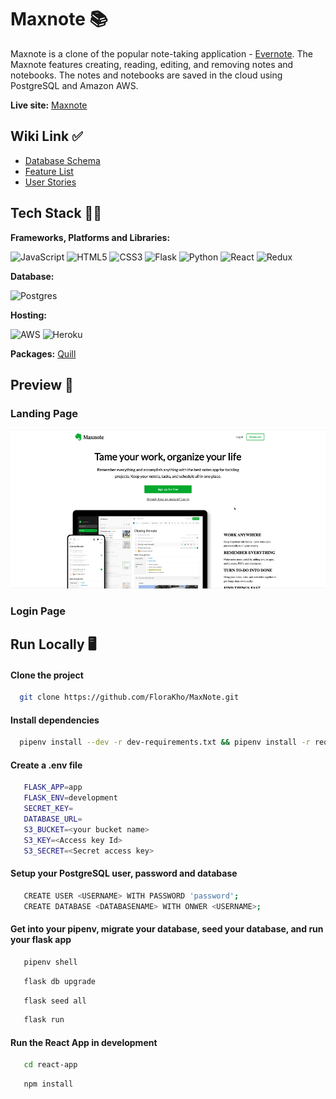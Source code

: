
# Maxnote 📚 

Maxnote is a clone of the popular note-taking application - [Evernote](https://evernote.com/). The Maxnote features creating, reading, editing, and removing notes and notebooks. The notes and notebooks are saved in the cloud using PostgreSQL and Amazon AWS.

**Live site:**  [Maxnote](https://maxnote.herokuapp.com/) 

## Wiki Link  ✅

* [Database Schema](https://github.com/FloraKho/MaxNote/wiki/Database-Schema)
* [Feature List](https://github.com/FloraKho/MaxNote/wiki/Feature-List)
* [User Stories](https://github.com/FloraKho/MaxNote/wiki/User-Stories)



## Tech Stack 👩‍💻 

**Frameworks, Platforms and Libraries:**

![JavaScript](https://img.shields.io/badge/javascript-%23323330.svg?style=for-the-badge&logo=javascript&logoColor=%23F7DF1E) ![HTML5](https://img.shields.io/badge/html5-%23E34F26.svg?style=for-the-badge&logo=html5&logoColor=white) ![CSS3](https://img.shields.io/badge/css3-%231572B6.svg?style=for-the-badge&logo=css3&logoColor=white) ![Flask](https://img.shields.io/badge/flask-%23000.svg?style=for-the-badge&logo=flask&logoColor=white) ![Python](https://img.shields.io/badge/python-3670A0?style=for-the-badge&logo=python&logoColor=ffdd54) ![React](https://img.shields.io/badge/react-%2320232a.svg?style=for-the-badge&logo=react&logoColor=%2361DAFB) ![Redux](https://img.shields.io/badge/redux-%23593d88.svg?style=for-the-badge&logo=redux&logoColor=white)

**Database:**

![Postgres](https://img.shields.io/badge/postgres-%23316192.svg?style=for-the-badge&logo=postgresql&logoColor=white)

**Hosting:** 

![AWS](https://img.shields.io/badge/AWS-%23FF9900.svg?style=for-the-badge&logo=amazon-aws&logoColor=white) ![Heroku](https://img.shields.io/badge/heroku-%23430098.svg?style=for-the-badge&logo=heroku&logoColor=white)

**Packages:**
[Quill](https://github.com/quilljs/quill) 


## Preview 💚
### Landing Page
![LandingPage](./react-app/public/images/LandingPage.gif)

### Login Page



## Run Locally 🖥

#### Clone the project

```bash
  git clone https://github.com/FloraKho/MaxNote.git
```

#### Install dependencies

```bash
  pipenv install --dev -r dev-requirements.txt && pipenv install -r requirements.txt
```

#### Create a **.env** file 
```bash
   FLASK_APP=app
   FLASK_ENV=development
   SECRET_KEY=
   DATABASE_URL=
   S3_BUCKET=<your bucket name>
   S3_KEY=<Access key Id>
   S3_SECRET=<Secret access key>
```

#### Setup your PostgreSQL user, password and database
```bash
   CREATE USER <USERNAME> WITH PASSWORD 'password';
   CREATE DATABASE <DATABASENAME> WITH ONWER <USERNAME>;
```

#### Get into your pipenv, migrate your database, seed your database, and run your flask app


```bash
   pipenv shell
```

```bash
   flask db upgrade
```

```bash
   flask seed all
```

```bash
   flask run
```

#### Run the React App in development
```bash
   cd react-app
```
```bash
   npm install
```



